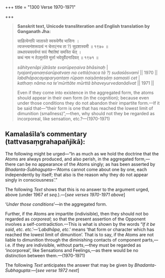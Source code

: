 +++
title = "1300 Verse 1970-1971"

+++
> **Sanskrit text, Unicode transliteration and English translation by Ganganath Jha:** 
>
> साहित्येनापि जातास्ते स्वरूपेणैव भासिनः ।  
> त्यजन्त्यनंशरूपत्वं न चेत्ता(नच ता ?) सुदशास्वमी ॥ १९७० ॥  
> लब्धापचयपर्यन्तं रूपं नैषांतेषां समस्ति चेत् ।  
> कथं नाम न तेऽमूर्त्ताते मूर्त्ता भवेयुर्वेदनादिवत् ॥ १९७१ ॥ 
>
> *sāhityenāpi jātāste svarūpeṇaiva bhāsinaḥ* \|  
> *tyajantyanaṃśarūpatvaṃ na cettā(naca tā ?) sudaśāsvamī* \|\| 1970 \|\|  
> *labdhāpacayaparyantaṃ rūpaṃ naiṣāṃteṣāṃ samasti cet* \|  
> *kathaṃ nāma na te'mūrttāte mūrttā bhaveyurvedanādivat* \|\| 1971 \|\| 
>
> Even if they come into existence in the aggregated form, the atoms should appear in their own form (in the cognition); because even under those conditions they do not abandon their impartite form.—If it be said that—“their form is one that has reached the lowest limit of dimunition (smallness)”,—then, why should not they be regarded as incorporeal, like sensation, etc.?—(1970-1971)



## Kamalaśīla’s commentary (tattvasaṃgrahapañjikā):

The following might be urged—“In as much as we hold the doctrine that the Atoms are always produced, and also perish, in the aggregated form,—there can be no appearance of the Atoms singly; as has been asserted by *Bhadanta-Śubhagupta*—‘Atoms cannot come about one by one, each independently by itself; that also is the reason why they do not appear singly in consciousness’.”

The following *Text* shows that this is no answer to the argument urged, above (under 1967 *et seq*.).—[*see verses 1970-1971 above*]

‘*Under those conditions*’—in the aggregated form.

Further, if the Atoms are impartite (indivisible), then they should not bo regarded as *corporeal*; so that the present assertion of the Opponent involves a self-contradiction.—This is what is shown by the words “*If it* *be said*, *etc. etc*.’—‘*Labdhāpa*, *etc*.’ means ‘that form or character which has reached the lowest limit of dimunition’. That is to say, if the Atoms are not liable to dimunition through the diminishing contacts of component parts,—i.e. if they are indivisible, without parts,—they must be regarded as ‘incorporeal’, like Sensations and Feelings,—as there would be no distinction between them.—(1970-1971)

The following *Text* anticipates the answer that may be given by *Bhadanta-Śubhagupta*:—[*see verse 1972 next*]


